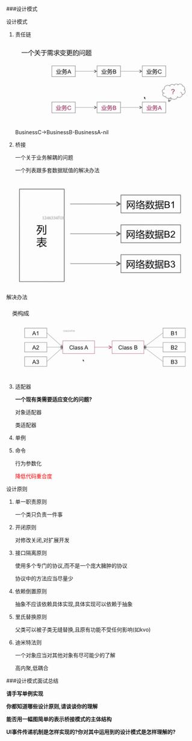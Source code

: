###设计模式

设计模式

1. 责任链
	
	![需求的更改](https://raw.githubusercontent.com/xunan623/xunan623.github.io/master/设计模式/责任链/需求的更改.png)

	BusinessC->BusinessB-BusinessA-nil


2. 桥接

	一个关于业务解耦的问题

	一个列表跟多套数据赋值的解决办法

![一个列表多套数据](https://raw.githubusercontent.com/xunan623/xunan623.github.io/master/设计模式/桥接/一个列表多套数据赋值.png)

   解决办法

![答案](https://raw.githubusercontent.com/xunan623/xunan623.github.io/master/设计模式/桥接/一个列表多套数据解决方案.png)

3. 适配器

	**一个现有类需要适应变化的问题?**

	对象适配器
	
	类适配器

4. 单例
5. 命令
	
	行为参数化
	
	<font color=red>降低代码重合度</font>


设计原则

1. 单一职责原则

	一个类只负责一件事
	
2. 开闭原则

	对修改关闭,对扩展开发

3. 接口隔离原则

	使用多个专门的协议,而不是一个庞大臃肿的协议
	
	协议中的方法应当尽量少

4. 依赖倒置原则

	抽象不应该依赖具体实现,具体实现可以依赖于抽象

5. 里氏替换原则

	父类可以被子类无缝替换,且原有功能不受任何影响(如kvo)

6. 迪米特法则

	一个对象应当对其他对象有尽可能少的了解
	
	高内聚,低耦合
	
	
	
###设计模式面试总结

**请手写单例实现**

**你都知道哪些设计原则,请谈谈你的理解**

**能否用一幅图简单的表示桥接模式的主体结构**

**UI事件传递机制是怎样实现的?你对其中运用到的设计模式是怎样理解的?**


